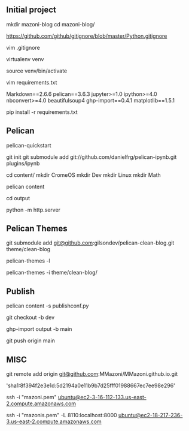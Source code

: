 ## Initial project

mkdir mazoni-blog
cd mazoni-blog/

https://github.com/github/gitignore/blob/master/Python.gitignore

vim .gitignore

virtualenv venv

source venv/bin/activate

vim requirements.txt

Markdown==2.6.6
pelican==3.6.3
jupyter>=1.0
ipython>=4.0
nbconvert>=4.0
beautifulsoup4
ghp-import==0.4.1
matplotlib==1.5.1

pip install -r requirements.txt

## Pelican

pelican-quickstart

git init
git submodule add git://github.com/danielfrg/pelican-ipynb.git plugins/ipynb

cd content/
mkdir CromeOS
mkdir Dev
mkdir Linux
mkdir Math

pelican content

cd output

python -m http.server

## Pelican Themes

git submodule add git@github.com:gilsondev/pelican-clean-blog.git theme/clean-blog

pelican-themes -l

pelican-themes -i theme/clean-blog/

## Publish

pelican content -s publishconf.py

git checkout -b dev

ghp-import output -b main

git push origin main

## MISC

git remote add origin git@github.com:MMazoni/MMazoni.github.io.git

'sha1:8f394f2e3e1d:5d2194a0e11b9b7d25fff01988667ec7ee98e296'

ssh -i "mazoni.pem" ubuntu@ec2-3-16-112-133.us-east-2.compute.amazonaws.com

ssh -i "mazonis.pem" -L 8110:localhost:8000 ubuntu@ec2-18-217-236-3.us-east-2.compute.amazonaws.com
